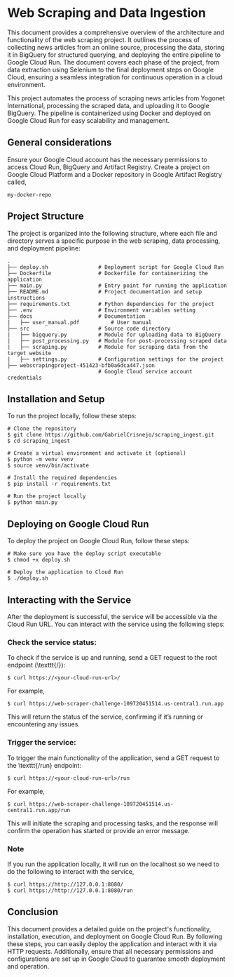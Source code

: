 # Web Scraping and Data Ingestion

This document provides a comprehensive overview of the architecture and functionality of the web scraping project. It outlines the process of collecting news articles from an online source, processing the data, storing it in BigQuery for structured querying, and deploying the entire pipeline to Google Cloud Run. The document covers each phase of the project, from data extraction using Selenium to the final deployment steps on Google Cloud, ensuring a seamless integration for continuous operation in a cloud environment.

This project automates the process of scraping news articles from Yogonet International, processing the scraped data, and uploading it to Google BigQuery. The pipeline is containerized using Docker and deployed on Google Cloud Run for easy scalability and management.

## General considerations

Ensure your Google Cloud account has the necessary permissions to access Cloud Run, BigQuery and Artifact Registry. Create a project on Google Cloud Platform and a Docker repository in Google Artifact Registry called,

```
my-docker-repo
```

## Project Structure

The project is organized into the following structure, where each file and directory serves a specific purpose in the web scraping, data processing, and deployment pipeline:

```
.
├── deploy.sh                # Deployment script for Google Cloud Run
├── Dockerfile               # Dockerfile for containerizing the application
├── main.py                  # Entry point for running the application
├── README.md                # Project documentation and setup instructions
├── requirements.txt         # Python dependencies for the project
├── .env                     # Environment variables setting
├── docs                     # Documentation
|   ├── user_manual.pdf          # User manual
├── src                      # Source code directory
|   ├── bigquery.py          # Module for uploading data to BigQuery
|   ├── post_processing.py   # Module for post-processing scraped data
|   ├── scraping.py          # Module for scraping data from the target website
|   ├── settings.py          # Configuration settings for the project
├── webscrapingproject-451423-bfb0a6dca447.json  
                             # Google Cloud service account credentials
```

## Installation and Setup

To run the project locally, follow these steps:

```
# Clone the repository
$ git clone https://github.com/GabrielCrisnejo/scraping_ingest.git
$ cd scraping_ingest

# Create a virtual environment and activate it (optional)
$ python -m venv venv
$ source venv/bin/activate

# Install the required dependencies
$ pip install -r requirements.txt

# Run the project locally
$ python main.py
```

## Deploying on Google Cloud Run
To deploy the project on Google Cloud Run, follow these steps:

```
# Make sure you have the deploy script executable
$ chmod +x deploy.sh

# Deploy the application to Cloud Run
$ ./deploy.sh
```

## Interacting with the Service
After the deployment is successful, the service will be accessible via the Cloud Run URL. You can interact with the service using the following steps:

### Check the service status:

To check if the service is up and running, send a GET request to the root endpoint (\texttt{/}):

```
$ curl https://<your-cloud-run-url>/
```
For example,
```
$ curl https://web-scraper-challenge-109720451514.us-central1.run.app
``` 
This will return the status of the service, confirming if it’s running or encountering any issues.

### Trigger the service:

To trigger the main functionality of the application, send a GET request to the \texttt{/run} endpoint:

```
$ curl https://<your-cloud-run-url>/run
```
For example, 
```
$ curl https://web-scraper-challenge-109720451514.us-central1.run.app/run
```
This will initiate the scraping and processing tasks, and the response will confirm the operation has started or provide an error message.

### Note

If you run the application locally, it will run on the localhost so we need to do the following to interact with the service,
```
$ curl https://http://127.0.0.1:8080/
$ curl https://http://127.0.0.1:8080/run
```

## Conclusion
This document provides a detailed guide on the project's functionality, installation, execution, and deployment on Google Cloud Run. By following these steps, you can easily deploy the application and interact with it via HTTP requests. Additionally, ensure that all necessary permissions and configurations are set up in Google Cloud to guarantee smooth deployment and operation.